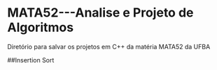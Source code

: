 # MATA52---Analise e Projeto de Algoritmos
Diretório para salvar os projetos em C++ da matéria MATA52 da UFBA

##Insertion Sort
